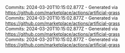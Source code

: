 Commits: 2024-03-20T10:15:02.877Z - Generated via https://github.com/marketplace/actions/artificial-grass
<br>
Commits: 2024-03-20T10:15:02.877Z - Generated via https://github.com/marketplace/actions/artificial-grass
<br>
Commits: 2024-03-20T10:15:02.877Z - Generated via https://github.com/marketplace/actions/artificial-grass
<br>
Commits: 2024-03-20T10:15:02.877Z - Generated via https://github.com/marketplace/actions/artificial-grass
<br>
